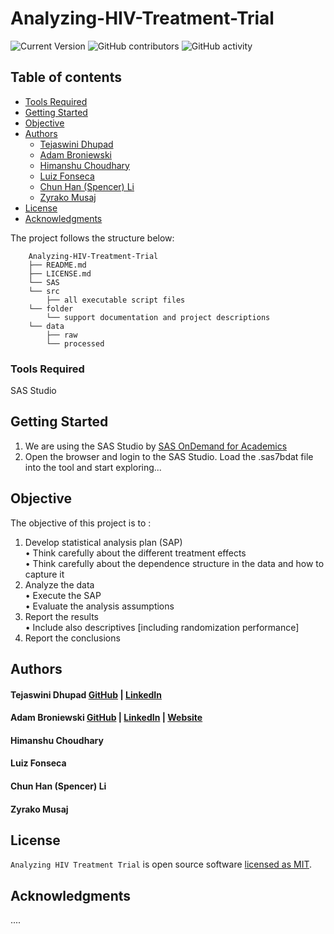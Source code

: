 # Analyzing-HIV-Treatment-Trial

![Current Version](https://img.shields.io/badge/version-v0.5-blue)
![GitHub contributors](https://img.shields.io/github/contributors/tejaswinidhupad/Analyzing-HIV-Treatment-Trial)
![GitHub activity](https://img.shields.io/github/commit-activity/w/tejaswinidhupad/Analyzing-HIV-Treatment-Trial?logoColor=brightgreen)

## Table of contents

- [Tools Required](#tools-required)
- [Getting Started](#getting-started)
- [Objective](#objective)
- [Authors](#authors)
  - [Tejaswini Dhupad](#tejaswini-dhupad)
  - [Adam Broniewski](#adam-broniewski)
  - [Himanshu Choudhary](#himanshu-choudhary)
  - [Luiz Fonseca](#luiz-fonseca)
  - [Chun Han (Spencer) Li](#chun-han-spencer-li)
  - [Zyrako Musaj](#zyrako-musaj)
- [License](#license)
- [Acknowledgments](#acknowledgments)

The project follows the structure below:

```
	Analyzing-HIV-Treatment-Trial
	├── README.md
	├── LICENSE.md
	└── SAS
	└── src
		├── all executable script files
	└── folder
		└── support documentation and project descriptions
	└── data
		├── raw
		└── processed
```

### Tools Required
SAS Studio

## Getting Started

1. We are using the SAS Studio by [SAS OnDemand for Academics](https://welcome.oda.sas.com/home)
2. Open the browser and login to the SAS Studio. Load the .sas7bdat file into the tool and start exploring...

## Objective 
The objective of this project is to :
1. Develop statistical analysis plan (SAP) <br>
• Think carefully about the different treatment effects <br>
• Think carefully about the dependence structure in the data and how to capture it <br>
2. Analyze the data <br>
• Execute the SAP <br>
• Evaluate the analysis assumptions <br>
3. Report the results <br>
• Include also descriptives [including randomization performance] <br>
4. Report the conclusions 

## Authors

#### Tejaswini Dhupad [GitHub](https://github.com/tejaswinidhupad) | [LinkedIn](https://www.linkedin.com/in/tejaswinidhupad/) 
#### Adam Broniewski [GitHub](https://github.com/abroniewski) | [LinkedIn](https://www.linkedin.com/in/abroniewski/) | [Website](https://adambron.com) 
#### Himanshu Choudhary
#### Luiz Fonseca
#### Chun Han (Spencer) Li 
#### Zyrako Musaj

## License

`Analyzing HIV Treatment Trial` is open source software [licensed as MIT][license].

## Acknowledgments

....

[//]: #
[license]: https://github.com/tejaswinidhupad/Analyzing-HIV-Treatment-Trial/blob/main/LICENSE
